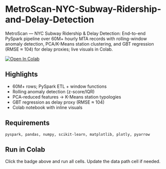 # MetroScan-NYC-Subway-Ridership-and-Delay-Detection

MetroScan — NYC Subway Ridership &amp; Delay Detection: End-to-end PySpark pipeline over 60M+ hourly MTA records with rolling-window anomaly detection, PCA/K-Means station clustering, and GBT regression (RMSE ≈ 104) for delay proxies; live visuals in Colab.

[![Open In Colab](https://colab.research.google.com/assets/colab-badge.svg)](
https://colab.research.google.com/github/Nishanth-G-Palaniswami/MetroScan-NYC-Subway-Ridership-and-Delay-Detection/blob/main/MetroScan_NYC_Subway_Ridership_and_Delay_Detection.ipynb)

## Highlights
- 60M+ rows; PySpark ETL + window functions  
- Rolling anomaly detection (z-score/IQR)  
- PCA-reduced features → K-Means station typologies  
- GBT regression as delay proxy (RMSE ≈ 104)  
- Colab notebook with inline visuals

## Requirements
`pyspark, pandas, numpy, scikit-learn, matplotlib, plotly, pyarrow`

## Run in Colab
Click the badge above and run all cells. Update the data path cell if needed.

